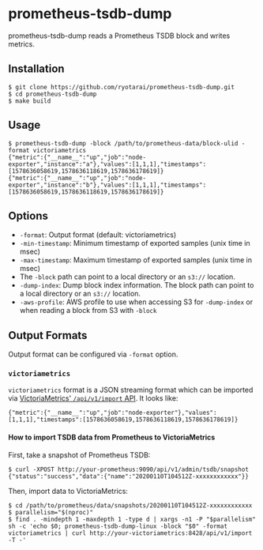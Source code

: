 # prometheus-tsdb-dump

prometheus-tsdb-dump reads a Prometheus TSDB block and writes metrics.

## Installation

```
$ git clone https://github.com/ryotarai/prometheus-tsdb-dump.git
$ cd prometheus-tsdb-dump
$ make build
```

## Usage

```
$ prometheus-tsdb-dump -block /path/to/prometheus-data/block-ulid -format victoriametrics
{"metric":{"__name__":"up","job":"node-exporter","instance":"a"},"values":[1,1,1],"timestamps":[1578636058619,1578636118619,1578636178619]}
{"metric":{"__name__":"up","job":"node-exporter","instance":"b"},"values":[1,1,1],"timestamps":[1578636058619,1578636118619,1578636178619]}
```

## Options

- `-format`: Output format (default: victoriametrics)
- `-min-timestamp`: Minimum timestamp of exported samples (unix time in msec)
- `-max-timestamp`: Maximum timestamp of exported samples (unix time in msec)
- The `-block` path can point to a local directory or an `s3://` location.
- `-dump-index`: Dump block index information. The block path can point to a
  local directory or an `s3://` location.
- `-aws-profile`: AWS profile to use when accessing S3 for `-dump-index` or
  when reading a block from S3 with `-block`

## Output Formats

Output format can be configured via `-format` option.

### `victoriametrics`

`victoriametrics` format is a JSON streaming format which can be imported via [VictoriaMetrics' `/api/v1/import` API](https://github.com/VictoriaMetrics/VictoriaMetrics#how-to-import-time-series-data). It looks like:

```
{"metric":{"__name__":"up","job":"node-exporter"},"values":[1,1,1],"timestamps":[1578636058619,1578636118619,1578636178619]}
```

#### How to import TSDB data from Prometheus to VictoriaMetrics

First, take a snapshot of Prometheus TSDB:

```
$ curl -XPOST http://your-prometheus:9090/api/v1/admin/tsdb/snapshot
{"status":"success","data":{"name":"20200110T104512Z-xxxxxxxxxxxx"}}
```

Then, import data to VictoriaMetrics:

```
$ cd /path/to/prometheus/data/snapshots/20200110T104512Z-xxxxxxxxxxxx
$ parallelism="$(nproc)"
$ find . -mindepth 1 -maxdepth 1 -type d | xargs -n1 -P "$parallelism" sh -c 'echo $0; prometheus-tsdb-dump-linux -block "$0" -format victoriametrics | curl http://your-victoriametrics:8428/api/v1/import -T -'
```
